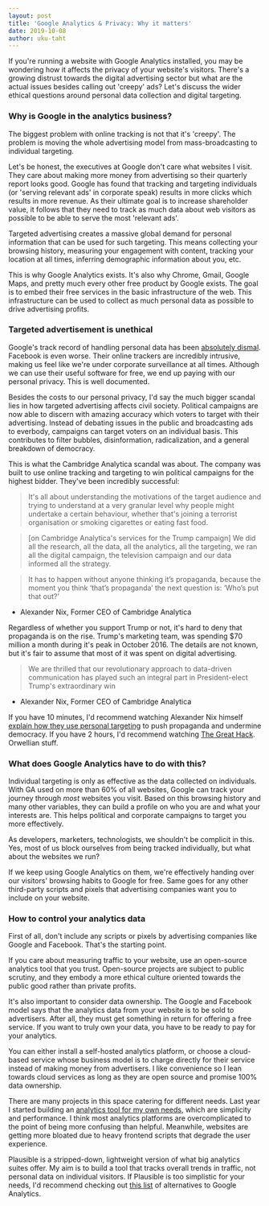 ```yaml
---
layout: post
title: 'Google Analytics & Privacy: Why it matters'
date: 2019-10-08
author: uku-taht
---
```


If you're running a website with Google Analytics installed, you may be wondering how it
affects the privacy of your website's visitors. There's a growing distrust towards the digital
advertising sector but what are the actual issues besides calling out 'creepy' ads?
Let's discuss the wider ethical questions around personal data collection and digital targeting.

### Why is Google in the analytics business?

The biggest problem with online tracking is not that it's 'creepy'. The problem is
moving the whole advertising model from mass-broadcasting to individual targeting.

Let's be honest, the executives at Google don't care what websites I visit. They
care about making more money from advertising so their quarterly report looks good. Google has
found that tracking and targeting individuals (or 'serving relevant ads' in corporate speak)
results in more clicks which results in more revenue. As their ultimate goal is to
increase shareholder value, it follows that they need to track as much
data about web visitors as possible to be able to serve the most 'relevant ads'.

Targeted advertising creates a massive global demand for personal information that can be used for such targeting.
This means collecting your browsing history, measuring your engagement with content, tracking your
location at all times, inferring demographic information about you, etc.

This is why Google Analytics exists. It's also why Chrome, Gmail, Google Maps, and pretty much every other
free product by Google exists. The goal is to embed their free services in the basic infrastructure
of the web. This infrastructure can be used to collect as much personal data as possible to drive
advertising profits.

### Targeted advertisement is unethical

Google's track record of handling personal data has been
[absolutely dismal](https://en.wikipedia.org/wiki/Privacy_concerns_regarding_Google). Facebook is
even worse. Their online trackers are incredibly intrusive, making us feel like we're under
corporate surveillance at all times. Although we can use their useful software for free, we end up
paying with our personal privacy. This is well documented.

Besides the costs to our personal privacy, I'd say the much bigger scandal lies in how targeted
advertising affects civil society. Political campaigns are now able to discern with amazing
accuracy which voters to target with their advertising. Instead of debating issues in the public
and broadcasting ads to everbody, campaigns can target voters on an individual basis. This contributes
to filter bubbles, disinformation, radicalization, and a general breakdown of democracy.

This is what the Cambridge Analytica scandal was about. The company was built to use online
tracking and targeting to win political campaigns for the highest bidder. They've been incredibly
successful:

> It's all about understanding the motivations of the target audience and trying to understand at a very granular level why people might undertake a certain behaviour, whether that's joining a terrorist organisation or smoking cigarettes or eating fast food.

> [on Cambridge Analytica's services for the Trump campaign] We did all the research, all the data, all the analytics, all the targeting, we ran all the digital campaign, the television campaign and our data informed all the strategy.

> It has to happen without anyone thinking it’s propaganda, because the moment you think ‘that’s propaganda’ the next question is: ‘Who’s put that out?’

- Alexander Nix, Former CEO of Cambridge Analytica

Regardless of whether you support Trump or not, it's hard to deny that propaganda is on the rise.
Trump's marketing team, was spending $70 million a month during it's peak in October 2016.
The details are not known, but it's fair to assume that most of it was spent on digital advertising.

> We are thrilled that our revolutionary approach to data-driven communication has played such an integral part in President-elect Trump's extraordinary win

- Alexander Nix, Former CEO of Cambridge Analytica

If you have 10 minutes, I'd recommend watching Alexander Nix himself [explain how they use personal targeting](https://www.youtube.com/watch?v=n8Dd5aVXLCc) to push propaganda and undermine democracy. If you have 2 hours, I'd recommend watching [The Great Hack](https://www.thegreathack.com/). Orwellian stuff.

### What does Google Analytics have to do with this?

Individual targeting is only as effective as the data collected on individuals.
With GA used on more than 60% of all websites, Google can track your
journey through _most_ websites you visit. Based on this browsing
history and many other variables, they can build a profile on who you are and what your interests are.
This helps political and corporate campaigns to target you more effectively.

As developers, marketers, technologists, we shouldn't be complicit in this. Yes, most of us block
ourselves from being tracked individually, but what about the websites we run?

If we keep using Google Analytics on them, we're
effectively handing over our visitors' browsing habits to Google for free. Same goes
for any other third-party scripts and pixels that advertising companies want you to include on your website.

### How to control your analytics data

First of all, don't include any scripts or pixels by advertising companies like Google and Facebook.
That's the starting point.

If you care about measuring traffic to your website, use an open-source analytics tool that you trust.
Open-source projects are subject to public scrutiny, and they embody a more ethical culture oriented
towards the public good rather than private profits.

It's also important to consider data ownership. The Google and Facebook model says that the analytics data
from your website is to be sold to advertisers. After all, they must get something in return
for offering a free service. If you want to truly own your data, you have to be ready to pay for your analytics.

You can either install a self-hosted analytics platform, or choose a cloud-based service whose business model is
to charge directly for their service instead of making money from advertisers. I like convenience so I lean
towards cloud services as long as they are open source and promise 100% data ownership.

There are many projects in this space catering for different needs. Last year I started building
an [analytics tool for my own needs](https://plausible.io), which are simplicity and performance.
I think most analytics platforms are overcomplicated to the point of being more confusing than helpful.
Meanwhile, websites are getting more bloated due to heavy frontend scripts that degrade the user experience.

Plausible is a stripped-down, lightweight version of what big analytics suites offer. My aim is to build a tool that
tracks overall trends in traffic, not personal data on individual visitors. If Plausible
is too simplistic for your needs, I'd recommend checking out [this list](https://ethical.net/resources/?resource-category=analytics)
of alternatives to Google Analytics.
